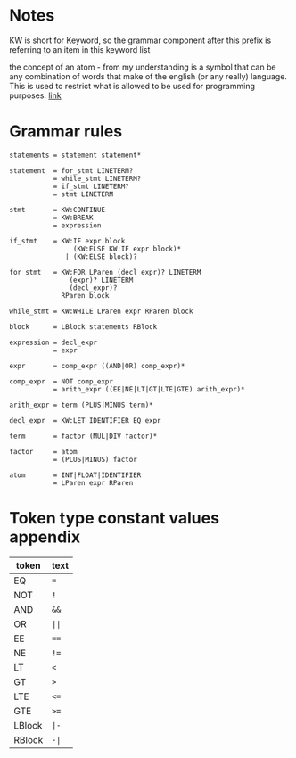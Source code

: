 # Notes
KW is short for Keyword, so the grammar component after this prefix is referring to an item in this keyword list

the concept of an atom - from my understanding is a symbol that can be any combination of words that make of the english (or any really) language.
This is used to restrict what is allowed to be used for programming purposes. 
[link](http://www.cburch.com/cs/150/reading/grammar/index.html)

# Grammar rules
```
statements = statement statement*

statement  = for_stmt LINETERM?
           = while_stmt LINETERM?
           = if_stmt LINETERM?
           = stmt LINETERM

stmt       = KW:CONTINUE
           = KW:BREAK
           = expression

if_stmt    = KW:IF expr block
                (KW:ELSE KW:IF expr block)*
              | (KW:ELSE block)?

for_stmt   = KW:FOR LParen (decl_expr)? LINETERM
               (expr)? LINETERM
               (decl_expr)?
             RParen block

while_stmt = KW:WHILE LParen expr RParen block

block      = LBlock statements RBlock

expression = decl_expr 
           = expr

expr       = comp_expr ((AND|OR) comp_expr)*

comp_expr  = NOT comp_expr
           = arith_expr ((EE|NE|LT|GT|LTE|GTE) arith_expr)*

arith_expr = term (PLUS|MINUS term)*

decl_expr  = KW:LET IDENTIFIER EQ expr

term       = factor (MUL|DIV factor)*

factor     = atom
           = (PLUS|MINUS) factor

atom       = INT|FLOAT|IDENTIFIER
           = LParen expr RParen
```

           
# Token type constant values appendix
| token | text |
| - | - |
| EQ | `=` |
| NOT | `!` |
| AND | `&&` |
| OR | `\|\|` |
| EE | `==` |
| NE | `!=` |
| LT | `<` |
| GT | `>` |
| LTE | `<=` |
| GTE | `>=` |
| LBlock | `\|-` |
| RBlock | `-\|` |
